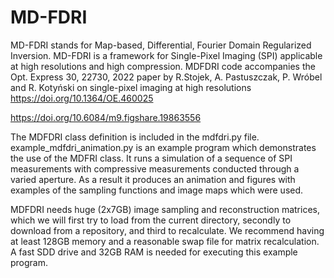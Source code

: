 # MD-FDRI

MD-FDRI stands for Map-based, Differential, Fourier Domain Regularized Inversion. MD-FDRI is a framework for
 Single-Pixel Imaging (SPI) applicable at high resolutions and high compression. MDFDRI code accompanies the Opt. Express 30, 22730, 2022 paper
by R.Stojek, A. Pastuszczak, P. Wróbel and R. Kotyński on single-pixel imaging at high resolutions
https://doi.org/10.1364/OE.460025

https://doi.org/10.6084/m9.figshare.19863556

The MDFDRI class definition is included in the mdfdri.py file. 
example_mdfdri_animation.py is an example program which demonstrates the use of the MDFRI class. It runs a simulation of a sequence of SPI measurements with compressive measurements conducted through a varied aperture. As a result it produces an animation and figures with 
examples of the sampling functions and image maps which were used.

MDFDRI needs huge (2x7GB) image sampling and reconstruction matrices, which we will first try to load from the current
 directory, secondly to download from a repository, and third to recalculate. We recommend having at least 128GB memory
 and a reasonable swap file for matrix recalculation. A fast SDD drive and 32GB RAM is needed for executing this 
 example program.
